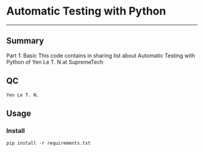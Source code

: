 # Automatic Testing with Python
***
## Summary
Part 1: Basic
This code contains in sharing list about Automatic Testing with Python of Yen Le T. N at SupremeTech
## QC
```Yen Le T. N.```
## Usage
### Install 
```pip install -r requirements.txt```